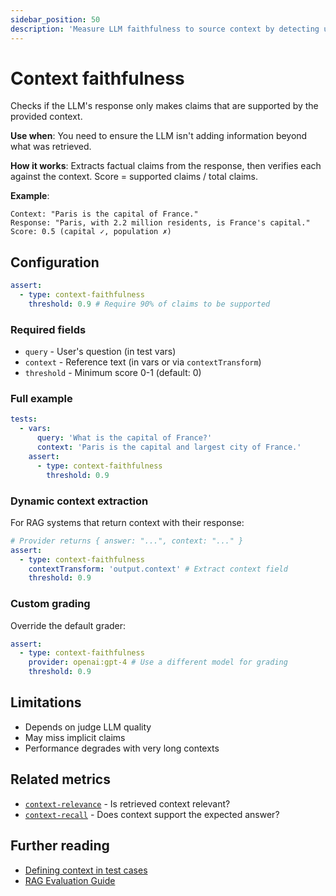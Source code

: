 ```yaml
---
sidebar_position: 50
description: 'Measure LLM faithfulness to source context by detecting unsupported claims in responses.'
---
```


# Context faithfulness

Checks if the LLM's response only makes claims that are supported by the provided context.

**Use when**: You need to ensure the LLM isn't adding information beyond what was retrieved.

**How it works**: Extracts factual claims from the response, then verifies each against the context. Score = supported claims / total claims.

**Example**:

```text
Context: "Paris is the capital of France."
Response: "Paris, with 2.2 million residents, is France's capital."
Score: 0.5 (capital ✓, population ✗)
```

## Configuration

```yaml
assert:
  - type: context-faithfulness
    threshold: 0.9 # Require 90% of claims to be supported
```

### Required fields

- `query` - User's question (in test vars)
- `context` - Reference text (in vars or via `contextTransform`)
- `threshold` - Minimum score 0-1 (default: 0)

### Full example

```yaml
tests:
  - vars:
      query: 'What is the capital of France?'
      context: 'Paris is the capital and largest city of France.'
    assert:
      - type: context-faithfulness
        threshold: 0.9
```

### Dynamic context extraction

For RAG systems that return context with their response:

```yaml
# Provider returns { answer: "...", context: "..." }
assert:
  - type: context-faithfulness
    contextTransform: 'output.context' # Extract context field
    threshold: 0.9
```

### Custom grading

Override the default grader:

```yaml
assert:
  - type: context-faithfulness
    provider: openai:gpt-4 # Use a different model for grading
    threshold: 0.9
```

## Limitations

- Depends on judge LLM quality
- May miss implicit claims
- Performance degrades with very long contexts

## Related metrics

- [`context-relevance`](/docs/configuration/expected-outputs/model-graded/context-relevance) - Is retrieved context relevant?
- [`context-recall`](/docs/configuration/expected-outputs/model-graded/context-recall) - Does context support the expected answer?

## Further reading

- [Defining context in test cases](/docs/configuration/expected-outputs/model-graded#defining-context)
- [RAG Evaluation Guide](/docs/guides/evaluate-rag)
